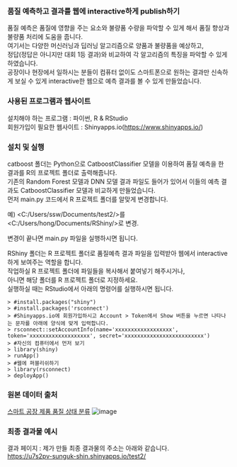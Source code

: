 ### 품질 예측하고 결과를 웹에 interactive하게 publish하기  

품질 예측은 품질에 영향을 주는 요소와 불량품 수량을 파악할 수 있게 해서 품질 향상과 불량품 처리에 도움을 줍니다.  
여기서는 다양한 머신러닝과 딥러닝 알고리즘으로 양품과 불량품을 예상하고,  
정답(정답은 아니지만 대회 1등 결과)와 비교하여 각 알고리즘의 특징을 파악할 수 있게 하였습니다.  
공장이나 현장에서 일하시는 분들이 컴퓨터 없이도 스마트폰으로 원하는 결과만 신속하게 보실 수 있게 interactive한 웹으로 예측 결과를 볼 수 있게 만들었습니다.  

  
### 사용된 프로그램과 웹사이트  
  
설치해야 하는 프로그램 : 파이썬, R & RStudio  
회원가입이 필요한 웹사이트 : Shinyapps.io(https://www.shinyapps.io/)  

  
### 설치 및 실행  
  
catboost 폴더는 Python으로 CatboostClassifier 모델을 이용하여 품질 예측을 한 결과를 R의 프로젝트 폴더로 출력해줍니다.  
기존의 Random Forest 모델과 DNN 모델 결과 파일도 들어가 있어서 이들의 예측 결과도 CatboostClassifier 모델과 비교하게 만들었습니다.  
먼저 main.py 코드에서 R 프로젝트 폴더를 알맞게 변경합니다.  
  
예) <C:/Users/ssw/Documents/test2/>를 <C:/Users/hong/Documents/RShiny/>로 변경.
  
변경이 끝나면 main.py 파일을 실행하시면 됩니다.  

RShiny 폴더는 R 프로젝트 폴더로 품질예측 결과 파일을 입력받아 웹에서 interactive하게 보여주는 역할을 합니다.  
작업하실 R 프로젝트 폴더에 파일들을 복사해서 붙여넣기 해주시거나,  
아니면 해당 폴더를 R 프로젝트 폴더로 지정하세요.  
실행하실 때는 RStudio에서 아래의 명령어를 실행하시면 됩니다.  
```
> #install.packages("shiny")
> #install.packages('rsconnect')
> #Shinyapps.io에 회원가입하시고 Account > Token에서 Show 버튼을 누르면 나타나는 문자를 아래에 양식에 맞게 입력합니다.
> rsconnect::setAccountInfo(name='xxxxxxxxxxxxxxxxxx', token='xxxxxxxxxxxxxxxxxxx', secret='xxxxxxxxxxxxxxxxxxxxxxxxx')
> #자신의 컴퓨터에서 먼저 보기
> library(shiny)
> runApp()
> #웹에 퍼블리쉬하기
> library(rsconnect)
> deployApp()
```


### 원본 데이터 출처  
  
[스마트 공장 제품 품질 상태 분류](https://dacon.io/competitions/official/236055/data)
![image](https://github.com/SungUk/quality/assets/5809062/7da7a491-ed5e-4e6b-9c61-4ce2552cc1f3)



  
### 최종 결과물 예시  
  
결과 페이지 : 제가 만들 최종 결과물의 주소는 아래와 같습니다.  
https://u7s2pv-sunguk-shin.shinyapps.io/test2/  
  
  



  
